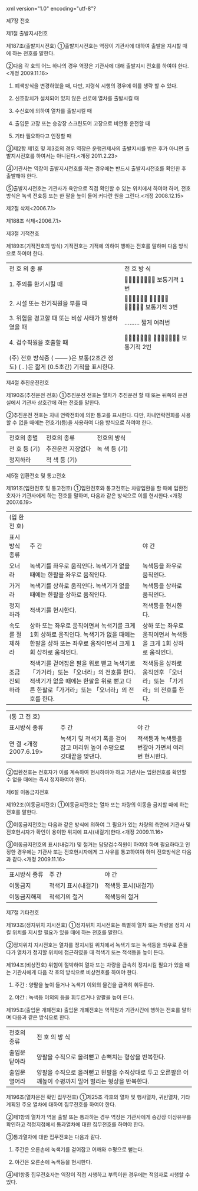 xml version="1.0" encoding="utf-8"?


제7장 전호

제1절 출발지시전호

제187조(출발지시전호) ①출발지시전호는 역장이 기관사에 대하여 출발을 지시할 때에 하는 전호를 말한다.

②다음 각 호의 어느 하나의 경우 역장은 기관사에 대해 출발지시 전호를 하여야 한다.<개정 2009.11.16>

1. 폐색방식을 변경하였을 때, 다만, 지령식 시행의 경우에 이를 생략 할 수 있다.

2. 신호장치가 설치되어 있지 않은 선로에 열차를 출발시킬 때

3. 수신호에 의하여 열차를 출발시킬 때

4. 출입문 고장 또는 승강장 스크린도어 고장으로 비연동 운전할 때

5. 기타 필요하다고 인정할 때

③제2항 제1호 및 제3호의 경우 역장은 운행관제사의 출발지시를 받은 후가 아니면 출발지시전호를 하여서는 아니된다.<개정 2011.2.23>

④기관사는 역장이 출발지시전호를 하는 경우에는 반드시 출발지시전호를 확인한 후 출발해야 한다.

⑤출발지시전호는 기관사가 육안으로 직접 확인할 수 있는 위치에서 하여야 하며, 전호방식은 녹색 전호등 또는 한 팔을 높이 들어 커다란 원을 그린다.<개정 2008.12.15>

제2절 삭제<2006.7.1>

제188조 삭제<2006.7.1>

제3절 기적전호

제189조(기적전호의 방식) 기적전호는 기적에 의하여 행하는 전호를 말하며 다음 방식으로 하여야 한다.

|  |  |
| --- | --- |
| 전 호 의 종 류 | 전 호 방 식 |
| 1. 주의를 환기시킬 때 | 󰠏󰠏󰠏󰠏󰠏󰠏󰠏󰠏 보통기적 1번 |
| 2. 시설 또는 전기직원을 부를 때 | 󰠏󰠏󰠏󰠏󰠏󰠏 󰠏󰠏󰠏󰠏󰠏 󰠏󰠏󰠏󰠏󰠏  보통기적 3번 |
| 3. 위험을 경고할 때 또는 비상  사태가 발생하였을 때 | ․․․․․․․․․  짧게 여러번 |
| 4. 검수직원을 호출할 때 | 󰠏󰠏󰠏󰠏󰠏󰠏󰠏 󰠏󰠏󰠏󰠏󰠏󰠏󰠏  보통기적 2번 |
| (주) 전호 방식중  ( ─── )은 보통(2초간 정도)  ( ․ )은 짧게 (0.5초간) 기적을 표시한다. | |

제4절 추진운전전호

제190조(추진운전 전호) ①추진운전 전호는 열차가 추진운전 할 때 또는 뒤쪽의 운전실에서 기관사 상호간에 하는 전호를 말한다.

②추진운전 전호는 차내 연락전화에 의한 통고를 표시한다. 다만, 차내연락전화를 사용할 수 없을 때에는 전호기(등)을 사용하여 다음 방식으로 하여야 한다.

|  |  |  |
| --- | --- | --- |
| 전호의 종별 | 전호의 종류 | 전호의 방식 |
| 전 호 등 (기) | 추진운전 지장없다 | 녹 색 등 (기) |
| 정지하라 | 적 색 등 (기) |

제5절 입환전호 및 통고전호

제191조(입환전호 및 통고전호) ①입환전호와 통고전호는 차량입환을 할 때에 입환전호자가 기관사에게 하는 전호를 말하며, 다음과 같은 방식으로 이를 현시한다.<개정 2007.6.19>

|  |  |  |
| --- | --- | --- |
| (입 환 전 호) | | |
| 표시방식  종류 | 주 간 | 야 간 |
| 오너라 | 녹색기를 좌우로 움직인다.  녹색기가 없을 때에는 한팔을 좌우로 움직인다. | 녹색등을 좌우로 움직인다. |
| 가거라 | 녹색기를 상하로 움직인다.  녹색기가 없을 때에는 한팔을 상하로 움직인다. | 녹색등을 상하로 움직인다. |
| 정지하라 | 적색기를 현시한다. | 적색등을 현시한다. |
| 속도를  절제하라 | 상하 또는 좌우로 움직이면서 녹색기를 크게 1회 상하로 움직인다. 녹색기가 없을 때에는 한팔을 상하 또는 좌우로 움직이면서 크게 1회 상하로 움직인다. | 상하 또는 좌우로 움직이면서 녹색등을 크게 1회 상하로 움직인다. |
| 조금  진퇴하라 | 적색기를 걷어잡은 팔을 위로 뻗고 녹색기로 「가거라」또는 「오너라」의 전호를 한다. 적색기가 없을 때에는 한팔을 위로 뻗고 다른 한팔로「가거라」또는 「오너라」의 전호를 한다. | 적색등을 상하로 움직인후 「오너라」또는 「가거라」의 전호를 한다. |

|  |  |  |
| --- | --- | --- |
| (통 고 전 호) | | |
| 표시방식  종류 | 주 간 | 야 간 |
| 연 결  <개정 2007.6.19> | 녹색기 및 적색기 폭을 걷어 잡고 머리위 높이 수평으로 깃대끝을 맞댄다. | 적색등과 녹색등을 번갈아 가면서 여러번 현시한다. |

②입환전호는 전호자가 이를 계속하여 현시하여야 하고 기관사는 입환전호를 확인할 수 없을 때에는 즉시 정지하여야 한다.

제6절 이동금지전호

제192조(이동금지전호) ①이동금지전호는 열차 또는 차량의 이동을 금지할 때에 하는 전호를 말한다.

②이동금지전호는 다음과 같은 방식에 의하여 그 필요가 있는 차량의 측면에 기관사 및 전호현시자가 확인이 용이한 위치에 표시(내걸기)한다.<개정 2009.11.16>

③이동금지전호의 표시(내걸기) 및 철거는 담당검수직원이 하여야 하며 필요하다고 인정한 경우에는 기관사 또는 전호현시자에게 그 사유를 통고하여야 하며 전호방식은 다음과 같다.<개정 2009.11.16>

|  |  |  |
| --- | --- | --- |
| 표시방식  종류 | 주 간 | 야 간 |
| 이동금지 | 적색기 표시(내걸기) | 적색등 표시(내걸기) |
| 이동금지해제 | 적색기의 철거 | 적색등의 철거 |

제7절 기타전호

제193조(정지위치 지시전호) ①정지위치 지시전호는 특별히 열차 또는 차량을 정지 시킬 위치를 지시할 필요가 있을 때에 하는 전호를 말한다.

②정지위치 지시전호는 열차를 정지시킬 위치에서 녹색기 또는 녹색등을 좌우로 흔들다가 열차가 정지할 위치에 접근하였을 때 적색기 또는 적색등을 높이 든다.

제194조(비상전호) 위험이 절박하여 열차 또는 차량을 급속히 정지시킬 필요가 있을 때는 기관사에게 다음 각 호의 방식으로 비상전호를 하여야 한다.

1. 주간 : 양팔을 높이 들거나 녹색기 이외의 물건을 급격히 휘두른다.

2. 야간 : 녹색등 이외의 등을 휘두르거나 양팔을 높이 든다.

제195조(출입문 개폐전호) 출입문 개폐전호는 역직원과 기관사간에 행하는 전호를 말하며 다음과 같은 방식으로 한다.

|  |  |
| --- | --- |
| 전호의 종류 | 전 호 의 방 식 |
| 출입문 닫아라 | 양팔을 수직으로 올려뻗고 손뼉치는 형상을 반복한다. |
| 출입문 열어라 | 양팔을 수직으로 올려뻗고 왼팔을 수직상태로 두고 오른팔은  어깨높이 수평까지 밀어 벌리는 형상을 반복한다. |

제196조(열차운전 확인 집무전호) ①제25조 각호의 열차 및 행사열차, 귀빈열차, 기타계획된 주요 열차에 대하여 집무전호를 하여야 한다.

②제1항의 열차가 역을 출발 또는 통과하는 경우 역장은 기관사에게 승강장 이상유무를 확인하고 적정지점에서 통과열차에 대한 집무전호를 하여야 한다.

③통과열차에 대한 집무전호는 다음과 같다.

1. 주간은 오른손에 녹색기를 걷어잡고 어깨와 수평으로 뻗는다.

2. 야간은 오른손에 녹색등을 현시한다.

④제1항중 집무전호자는 역장이 직접 시행하고 부득이한 경우에는 적임자로 시행할 수 있다.